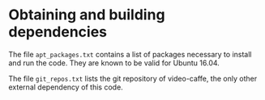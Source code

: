 # Obtaining and building dependencies

The file ``apt_packages.txt`` contains a list of packages necessary to install and run the code. They are known to be valid for Ubuntu 16.04.

The file ``git_repos.txt`` lists the git repository of video-caffe, the only other external dependency of this code.
